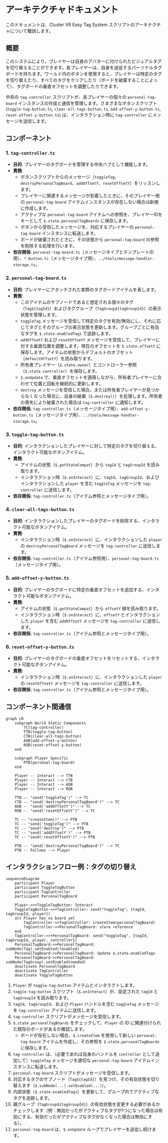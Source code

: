 # アーキテクチャドキュメント

このドキュメントは、Cluster VR Easy Tag System スクリプトのアーキテクチャについて概説します。

## 概要

このシステムにより、プレイヤーは自身のアバターに付けられたビジュアルタグを切り替えることができます。各プレイヤーは、自身を追従するパーソナルタグボードを持ちます。ワールド内のボタンを使用すると、プレイヤーは特定のタグを切り替えたり、すべてのタグをクリアしたり（ボードを破棄することによって）、タグボードの垂直オフセットを調整したりできます。

中央の `tag-controller` スクリプトが、各プレイヤーの個々の `personal-tag-board` インスタンスの作成と通信を管理します。さまざまなボタンスクリプト (`toggle-tag-button.ts`, `clear-all-tags-button.ts`, `add-offset-y-button.ts`, `reset-offset-y-button.ts`) は、インタラクション時に `tag-controller` にメッセージを送信します。

## コンポーネント

### 1. `tag-controller.ts`

*   **目的**: プレイヤーのタグボードを管理する中央ハブとして機能します。
*   **責務**:
    *   ボタンスクリプトからのメッセージ（`toggleTag`、`destroyPersonalTagBoard`、`addOffsetY`、`resetOffsetY`）をリッスンします。
    *   プレイヤーに関連するメッセージが到着したときに、そのプレイヤー用の `personal-tag-board` アイテムインスタンスが存在しない場合は新規に作成します。
    *   アクティブな `personal-tag-board` アイテムへの参照を、プレイヤーIDをキーとして `$.state.personalTagBoards` に保存します。
    *   ボタンから受信したメッセージを、対応するプレイヤーの `personal-tag-board` インスタンスに転送します。
    *   ボードが破棄されたときに、その状態から `personal-tag-board` の参照を削除する処理を行います。
*   **依存関係**: `personal-tag-board.ts`（メッセージタイプとテンプレートID用）、`*-button.ts`（メッセージタイプ用）、`../tools/message-handler-storage.ts`。

### 2. `personal-tag-board.ts`

*   **目的**: プレイヤーにアタッチされた実際のタグボードアイテムを表します。
*   **責務**:
    *   このアイテムのサブノードであると想定される個々のタグ（`Tag${tagId}`）およびタググループ（`TagGroup${tagGroupId}`）の表示状態を管理します。
    *   `toggleTag` メッセージを受信して特定のタグを有効/無効にし、それに応じてタグとそのグループの表示状態を更新します。グループごとに有効なタグを `$.state.enabledTags` で追跡します。
    *   `addOffsetY` および `resetOffsetY` メッセージを受信して、プレイヤーに対する垂直位置を調整します。現在のオフセットを `$.state.offsetY` に保存します。アイテムの状態からデフォルトのオフセット（`defaultOffsetY`）を読み取ります。
    *   所有者プレイヤー（`$.state.owner`）とコントローラー参照（`$.state.controller`）を保存します。
    *   `$.onUpdate` で、垂直オフセットを適用しながら、所有者プレイヤーに合わせて位置と回転を継続的に更新します。
    *   `destroy` メッセージを受信した場合、または所有者プレイヤーが見つからなくなった場合に、自身の破棄（`$.destroy()`）を処理します。所有者の喪失により破棄された場合は `tag-controller` に通知します。
*   **依存関係**: `tag-controller.ts`（メッセージタイプ用）、`add-offset-y-button.ts`（メッセージタイプ用）、`../tools/message-handler-storage.ts`。

### 3. `toggle-tag-button.ts`

*   **目的**: インタラクションしたプレイヤーに対して特定のタグを切り替える、インタラクト可能なボタンアイテム。
*   **責務**:
    *   アイテムの状態（`$.getStateCompat`）から `tagId` と `tagGroupId` を読み取ります。
    *   インタラクション時（`$.onInteract`）に、`tagId`、`tagGroupId`、およびインタラクションした `player` を含む `toggleTag` メッセージを `tag-controller` に送信します。
*   **依存関係**: `tag-controller.ts`（アイテム参照とメッセージタイプ用）。

### 4. `clear-all-tags-button.ts`

*   **目的**: インタラクションしたプレイヤーのタグボードを削除する、インタラクト可能なボタンアイテム。
*   **責務**:
    *   インタラクション時（`$.onInteract`）に、インタラクションした `player` の `destroyPersonalTagBoard` メッセージを `tag-controller` に送信します。
*   **依存関係**: `tag-controller.ts`（アイテム参照用）、`personal-tag-board.ts`（メッセージタイプ用）。

### 5. `add-offset-y-button.ts`

*   **目的**: プレイヤーのタグボードに特定の垂直オフセットを追加する、インタラクト可能なボタンアイテム。
*   **責務**:
    *   アイテムの状態（`$.getStateCompat`）から `offsetY` 値を読み取ります。
    *   インタラクション時（`$.onInteract`）に、`offsetY` とインタラクションした `player` を含む `addOffsetY` メッセージを `tag-controller` に送信します。
*   **依存関係**: `tag-controller.ts`（アイテム参照とメッセージタイプ用）。

### 6. `reset-offset-y-button.ts`

*   **目的**: プレイヤーのタグボードの垂直オフセットをリセットする、インタラクト可能なボタンアイテム。
*   **責務**:
    *   インタラクション時（`$.onInteract`）に、インタラクションした `player` の `resetOffsetY` メッセージを `tag-controller` に送信します。
*   **依存関係**: `tag-controller.ts`（アイテム参照とメッセージタイプ用）。

## コンポーネント間通信

```mermaid
graph LR
    subgraph World Static Components
        TC(tag-controller)
        TTB(toggle-tag-button)
        CTB(clear-all-tags-button)
        AOB(add-offset-y-button)
        ROB(reset-offset-y-button)
    end

    subgraph Player Specific
        PTB(personal-tag-board)
    end

    Player -- Interact --> TTB
    Player -- Interact --> CTB
    Player -- Interact --> AOB
    Player -- Interact --> ROB

    TTB -- "send('toggleTag')" --> TC
    CTB -- "send('destroyPersonalTagBoard')" --> TC
    AOB -- "send('addOffsetY')" --> TC
    ROB -- "send('resetOffsetY')" --> TC

    TC -- "createItem()" --> PTB
    TC -- "send('toggleTag')" --> PTB
    TC -- "send('destroy')" --> PTB
    TC -- "send('addOffsetY')" --> PTB
    TC -- "send('resetOffsetY')" --> PTB

    PTB -- "send('destroyPersonalTagBoard')" --> TC
    PTB -- Follows --> Player
```

## インタラクションフロー例：タグの切り替え

```mermaid
sequenceDiagram
    participant Player
    participant ToggleTagButton
    participant TagController
    participant PersonalTagBoard

    Player->>+ToggleTagButton: Interact
    ToggleTagButton->>+TagController: send("toggleTag", {tagId, tagGroupId, player})
    alt Player has no board yet
        TagController->>TagController: createItem(personalTagBoard)
        TagController->>PersonalTagBoard: store reference
    end
    TagController->>+PersonalTagBoard: send("toggleTag", {tagId, tagGroupId, player, controller})
    PersonalTagBoard->>PersonalTagBoard: subNode(Tag).setEnabled(!enabled)
    PersonalTagBoard->>PersonalTagBoard: Update $.state.enabledTags
    PersonalTagBoard->>PersonalTagBoard: subNode(TagGroup).setEnabled(needed)
    deactivate PersonalTagBoard
    deactivate TagController
    deactivate ToggleTagButton
```

1.  `Player` が `toggle-tag-button` アイテムとインタラクトします。
2.  `toggle-tag-button` スクリプト（`$.onInteract`）が、設定された `tagId` と `tagGroupId` を読み取ります。
3.  `tagId`、`tagGroupId`、および `Player` ハンドルを含む `toggleTag` メッセージを `tag-controller` アイテムに送信します。
4.  `tag-controller` スクリプトがメッセージを受信します。
5.  `$.state.personalTagBoards` をチェックして、`Player` の ID に関連付けられた既存のボードがあるか確認します。
    *   ボードが存在しない場合、`$.createItem` を使用して新しい `personal-tag-board` アイテムを作成し、その参照を `$.state.personalTagBoards` に保存します。
6.  `tag-controller` は、（必要であれば自身のハンドルを `controller` として追加して）`toggleTag` メッセージを適切な `personal-tag-board` アイテムインスタンスに転送します。
7.  `personal-tag-board` スクリプトがメッセージを受信します。
8.  対応するタグのサブノード（`Tag${tagId}`）を見つけ、その有効状態を切り替えます（`$.subNode(...).setEnabled(...)`）。
9.  内部状態（`$.state.enabledTags`）を更新して、グループ内でアクティブなタグを追跡します。
10. 親グループ（`TagGroup${tagGroupId}`）の有効状態を変更する必要があるかチェックします（例：無効だったがアクティブなタグが1つになった場合は有効にする、有効だったがアクティブなタグがなくなった場合は無効にする）。
11. `personal-tag-board` は、`$.onUpdate` ループでプレイヤーを追従し続けます。